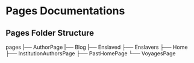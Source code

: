 # Pages Documentations

## Pages Folder Structure

pages
|── AuthorPage
|── Blog
|── Enslaved
├── Enslavers
├── Home 
├── InstitutionAuthorsPage
├── PastHomePage
└── VoyagesPage
